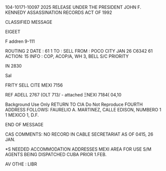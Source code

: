 104-10171-10097 2025 RELEASE UNDER THE PRESIDENT JOHN F. KENNEDY ASSASSINATION RECORDS ACT OF 1992

CLASSIFIED MESSAGE

EIGEET

F addren
9-111

ROUTING
2
DATE :
61 1
TO : SELL
FROM : POCO CITY JAN 26 C6342 61
ACTION: 15
INFO : COP, ACOP/A, WH 3, BELL S/C PRIORITY

IN 2830

Sal

FRITY SELL CITE MEXI 7156

REF ADELL 2767 (OLT 713/ - attached
ΞΝΕΧΙ 7184( 04,10

Background Use Only
RETURN TO CIA
Do Not Reproduce
FOURTH ADDRESS FOLLOWS: FAURELIO A. MARTINEZ, CALLE EDISON,
NUMBERO 1 1 MEXICO 1, D.F.

END OF MESSAGE

CAS COMMENTS: NO RECORD IN CABLE SECRETARIAT AS OF 0415, 26 JAN.

*S NEEDED ACCOMMODATION ADDRESSES MEXI AREA FOR USE S/M AGENTS BEING
DISPATCHED CUBA PRIOR 1.FEB.

AV OTHE
: LIBR
